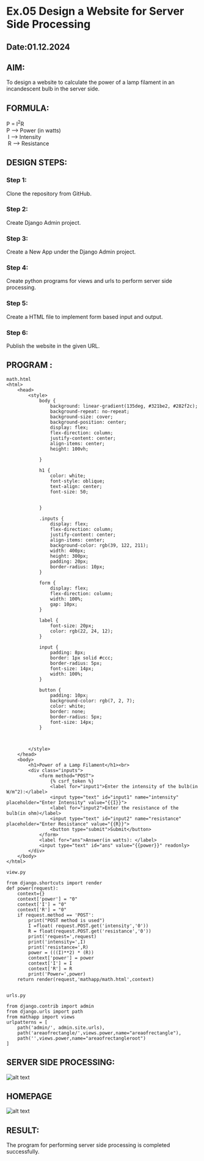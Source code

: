 # Ex.05 Design a Website for Server Side Processing
## Date:01.12.2024

## AIM:
 To design a website to calculate the power of a lamp filament in an incandescent bulb in the server side. 


## FORMULA:
P = I<sup>2</sup>R
<br> P --> Power (in watts)
<br> I --> Intensity
<br> R --> Resistance

## DESIGN STEPS:

### Step 1:
Clone the repository from GitHub.

### Step 2:
Create Django Admin project.

### Step 3:
Create a New App under the Django Admin project.

### Step 4:
Create python programs for views and urls to perform server side processing.

### Step 5:
Create a HTML file to implement form based input and output.

### Step 6:
Publish the website in the given URL.

## PROGRAM :

```
math.html
<html>
    <head>
        <style>
            body {
                background: linear-gradient(135deg, #321be2, #282f2c);
                background-repeat: no-repeat;
                background-size: cover;
                background-position: center;
                display: flex;
                flex-direction: column;
                justify-content: center;
                align-items: center;
                height: 100vh;
                
            }

            h1 {
                color: white;
                font-style: oblique;
                text-align: center;
                font-size: 50;
                

            }

            .inputs {
                display: flex;
                flex-direction: column;
                justify-content: center;
                align-items: center;
                background-color: rgb(39, 122, 211);
                width: 400px;
                height: 300px;
                padding: 20px;
                border-radius: 10px;
            }

            form {
                display: flex;
                flex-direction: column;
                width: 100%;
                gap: 10px;
            }

            label {
                font-size: 20px;
                color: rgb(22, 24, 12);
            }

            input {
                padding: 8px;
                border: 1px solid #ccc;
                border-radius: 5px;
                font-size: 14px;
                width: 100%;
            }

            button {
                padding: 10px;
                background-color: rgb(7, 2, 7);
                color: white;
                border: none;
                border-radius: 5px;
                font-size: 14px;
            }



        </style>
    </head>
    <body>
        <h1>Power of a Lamp Filament</h1><br>
        <div class="inputs">
            <form method="POST">
                {% csrf_token %}
                <label for="input1">Enter the intensity of the bulb(in W/m^2):</label>
                <input type="text" id="input1" name="intensity" placeholder="Enter Intensity" value="{{I}}">
                <label for="input2">Enter the resistance of the bulb(in ohm)</label>
                <input type="text" id="input2" name="resistance" placeholder="Enter Resistance" value="{{R}}">
                <button type="submit">Submit</button>
            </form>
            <label for="ans">Answer(in watts): </label>
            <input type="text" id="ans" value="{{power}}" readonly>
        </div>
    </body>
</html>

view.py

from django.shortcuts import render 
def power(request): 
    context={} 
    context['power'] = "0" 
    context['I'] = "0" 
    context['R'] = "0" 
    if request.method == 'POST': 
        print("POST method is used")
        I =float( request.POST.get('intensity','0'))
        R = float(request.POST.get('resistance','0'))
        print('request=',request) 
        print('intensity=',I) 
        print('resistance=',R) 
        power = (((I)**2) * (R))
        context['power'] = power 
        context['I'] = I
        context['R'] = R 
        print('Power=',power) 
    return render(request,'mathapp/math.html',context)


urls.py

from django.contrib import admin 
from django.urls import path 
from mathapp import views 
urlpatterns = [ 
    path('admin/', admin.site.urls), 
    path('areaofrectangle/',views.power,name="areaofrectangle"),
    path('',views.power,name="areaofrectangleroot")
]
```





## SERVER SIDE PROCESSING:
![alt text](<Screenshot (53)-1.png>)
## HOMEPAGE
![alt text](<Screenshot (54)-1.png>)


## RESULT:
The program for performing server side processing is completed successfully.
